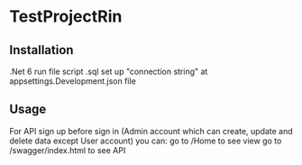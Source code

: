 # TestProjectRin 
## Installation
.Net 6
run file script .sql
set up "connection string" at appsettings.Development.json file

## Usage
For API sign up before sign in (Admin account which can create, update and delete data except User account)
you can:
go to /Home to see view 
go to /swagger/index.html to see API